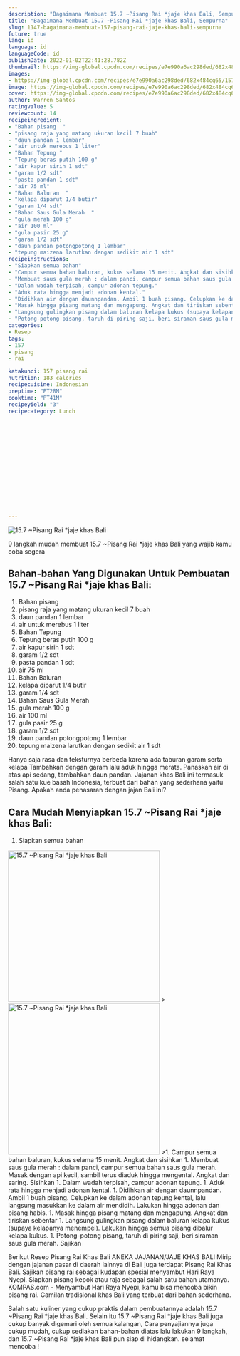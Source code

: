 ```yaml
---
description: "Bagaimana Membuat 15.7 ~Pisang Rai *jaje khas Bali, Sempurna"
title: "Bagaimana Membuat 15.7 ~Pisang Rai *jaje khas Bali, Sempurna"
slug: 1147-bagaimana-membuat-157-pisang-rai-jaje-khas-bali-sempurna
future: true
lang: id
language: id
languageCode: id
publishDate: 2022-01-02T22:41:28.782Z 
thumbnail: https://img-global.cpcdn.com/recipes/e7e990a6ac298ded/682x484cq65/157-pisang-rai-jaje-khas-bali-foto-resep-utama.png
images:
- https://img-global.cpcdn.com/recipes/e7e990a6ac298ded/682x484cq65/157-pisang-rai-jaje-khas-bali-foto-resep-utama.png
image: https://img-global.cpcdn.com/recipes/e7e990a6ac298ded/682x484cq65/157-pisang-rai-jaje-khas-bali-foto-resep-utama.png
cover: https://img-global.cpcdn.com/recipes/e7e990a6ac298ded/682x484cq65/157-pisang-rai-jaje-khas-bali-foto-resep-utama.png
author: Warren Santos
ratingvalue: 5
reviewcount: 14
recipeingredient:
- "Bahan pisang  "
- "pisang raja yang matang ukuran kecil 7 buah"
- "daun pandan 1 lembar"
- "air untuk merebus 1 liter"
- "Bahan Tepung "
- "Tepung beras putih 100 g"
- "air kapur sirih 1 sdt"
- "garam 1/2 sdt"
- "pasta pandan 1 sdt"
- "air 75 ml"
- "Bahan Baluran  "
- "kelapa diparut 1/4 butir"
- "garam 1/4 sdt"
- "Bahan Saus Gula Merah  "
- "gula merah 100 g"
- "air 100 ml"
- "gula pasir 25 g"
- "garam 1/2 sdt"
- "daun pandan potongpotong 1 lembar"
- "tepung maizena larutkan dengan sedikit air 1 sdt"
recipeinstructions:
- "Siapkan semua bahan"
- "Campur semua bahan baluran, kukus selama 15 menit. Angkat dan sisihkan"
- "Membuat saus gula merah : dalam panci, campur semua bahan saus gula merah. Masak dengan api kecil, sambil terus diaduk hingga mengental. Angkat dan saring. Sisihkan"
- "Dalam wadah terpisah, campur adonan tepung."
- "Aduk rata hingga menjadi adonan kental."
- "Didihkan air dengan daunnpandan. Ambil 1 buah pisang. Celupkan ke dalam adonan tepung kental, lalu langsung masukkan ke dalam air mendidih. Lakukan hingga adonan dan pisang habis."
- "Masak hingga pisang matang dan mengapung. Angkat dan tiriskan sebentar"
- "Langsung gulingkan pisang dalam baluran kelapa kukus (supaya kelapanya menempel). Lakukan hingga semua pisang dibalur kelapa kukus."
- "Potong-potong pisang, taruh di piring saji, beri siraman saus gula merah. Sajikan"
categories:
- Resep
tags:
- 157
- pisang
- rai

katakunci: 157 pisang rai 
nutrition: 183 calories
recipecuisine: Indonesian
preptime: "PT28M"
cooktime: "PT41M"
recipeyield: "3"
recipecategory: Lunch


     
    
    
    
    
    
    
    
    
    
    
      
    
---
```



![15.7 ~Pisang Rai *jaje khas Bali](https://img-global.cpcdn.com/recipes/e7e990a6ac298ded/682x484cq65/157-pisang-rai-jaje-khas-bali-foto-resep-utama.png)

9 langkah mudah membuat  15.7 ~Pisang Rai *jaje khas Bali yang wajib kamu coba segera

<!--inarticleads1-->

## Bahan-bahan Yang Digunakan Untuk Pembuatan 15.7 ~Pisang Rai *jaje khas Bali:

1. Bahan pisang  
1. pisang raja yang matang ukuran kecil 7 buah
1. daun pandan 1 lembar
1. air untuk merebus 1 liter
1. Bahan Tepung 
1. Tepung beras putih 100 g
1. air kapur sirih 1 sdt
1. garam 1/2 sdt
1. pasta pandan 1 sdt
1. air 75 ml
1. Bahan Baluran  
1. kelapa diparut 1/4 butir
1. garam 1/4 sdt
1. Bahan Saus Gula Merah  
1. gula merah 100 g
1. air 100 ml
1. gula pasir 25 g
1. garam 1/2 sdt
1. daun pandan potongpotong 1 lembar
1. tepung maizena larutkan dengan sedikit air 1 sdt

Hanya saja rasa dan teksturnya berbeda karena ada taburan garam serta kelapa Tambahkan dengan garam lalu aduk hingga merata. Panaskan air di atas api sedang, tambahkan daun pandan. Jajanan khas Bali ini termasuk salah satu kue basah Indonesia, terbuat dari bahan yang sederhana yaitu Pisang. Apakah anda penasaran dengan jajan Bali ini? 

<!--inarticleads2-->

## Cara Mudah Menyiapkan 15.7 ~Pisang Rai *jaje khas Bali:

1. Siapkan semua bahan
<img class="lazyload" data-src="https://img-global.cpcdn.com/steps/a2b637047d62169a/160x128cq70/157-pisang-rai-jaje-khas-bali-langkah-memasak-1-foto.png" alt="15.7 ~Pisang Rai *jaje khas Bali" width="340" height="340">
><img class="lazyload" data-src="https://img-global.cpcdn.com/steps/07f65c580aabd25e/160x128cq70/157-pisang-rai-jaje-khas-bali-langkah-memasak-1-foto.png" alt="15.7 ~Pisang Rai *jaje khas Bali" width="340" height="340">
>1. Campur semua bahan baluran, kukus selama 15 menit. Angkat dan sisihkan
1. Membuat saus gula merah : dalam panci, campur semua bahan saus gula merah. Masak dengan api kecil, sambil terus diaduk hingga mengental. Angkat dan saring. Sisihkan
1. Dalam wadah terpisah, campur adonan tepung.
1. Aduk rata hingga menjadi adonan kental.
1. Didihkan air dengan daunnpandan. Ambil 1 buah pisang. Celupkan ke dalam adonan tepung kental, lalu langsung masukkan ke dalam air mendidih. Lakukan hingga adonan dan pisang habis.
1. Masak hingga pisang matang dan mengapung. Angkat dan tiriskan sebentar
1. Langsung gulingkan pisang dalam baluran kelapa kukus (supaya kelapanya menempel). Lakukan hingga semua pisang dibalur kelapa kukus.
1. Potong-potong pisang, taruh di piring saji, beri siraman saus gula merah. Sajikan


Berikut Resep Pisang Rai Khas Bali ANEKA JAJANAN/JAJE KHAS BALI Mirip dengan jajanan pasar di daerah lainnya di Bali juga terdapat Pisang Rai Khas Bali. Sajikan pisang rai sebagai kudapan spesial menyambut Hari Raya Nyepi. Siapkan pisang kepok atau raja sebagai salah satu bahan utamanya. KOMPAS.com - Menyambut Hari Raya Nyepi, kamu bisa mencoba bikin pisang rai. Camilan tradisional khas Bali yang terbuat dari bahan sederhana. 

Salah satu kuliner yang cukup praktis dalam pembuatannya adalah  15.7 ~Pisang Rai *jaje khas Bali. Selain itu  15.7 ~Pisang Rai *jaje khas Bali  juga cukup banyak digemari oleh semua kalangan, Cara penyajiannya juga cukup mudah, cukup sediakan bahan-bahan diatas lalu lakukan 9 langkah, dan  15.7 ~Pisang Rai *jaje khas Bali  pun siap di hidangkan. selamat mencoba !
